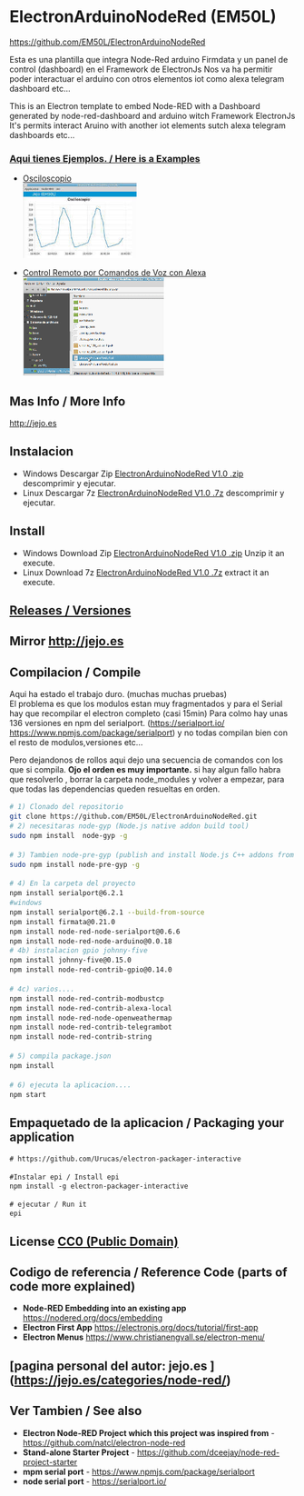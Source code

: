 
# ElectronArduinoNodeRed (EM50L)
https://github.com/EM50L/ElectronArduinoNodeRed

Esta es una plantilla que integra Node-Red arduino Firmdata y un panel de control (dashboard) en el Framework de ElectronJs
Nos va ha permitir poder interactuar el arduino con otros elementos iot como alexa telegram dashboard etc... 

This is an Electron template to embed Node-RED with a Dashboard generated by node-red-dashboard and arduino witch Framework ElectronJs
It's permits interact Aruino with another iot elements sutch alexa telegram dashboards etc... 

### [ Aqui tienes Ejemplos. / Here is a Examples](https://github.com/EM50L/ElectronArduinoNodeRed/ejemplos/)

* [ Osciloscopio ](https://github.com/EM50L/ElectronArduinoNodeRed/blob/master/ejemplos/Osciloscopio_Arduino/README.md)  
![](./ejemplos/Osciloscopio_Arduino/portada.jpg) 

* [ Control Remoto por Comandos de Voz con Alexa ](https://github.com/EM50L/ElectronArduinoNodeRed/blob/master/ejemplos/alexa1/README.md)  
![](./ejemplos/alexa1/portada.gif) 

## Mas Info / More Info 
http://jejo.es

## Instalacion 
- Windows Descargar Zip [ElectronArduinoNodeRed V1.0 .zip](https://github.com/EM50L/ElectronArduinoNodeRed/releases/download/v1.0.1/ElectronArduinoNodeRed-win32-ia32.zip) descomprimir y ejecutar.
- Linux Descargar 7z [ElectronArduinoNodeRed V1.0 .7z](https://github.com/EM50L/ElectronArduinoNodeRed/releases/download/v1.0.1/ElectronArduinoNodeRed-linux-x64-v1.0.1.7z) descomprimir y ejecutar.

## Install
- Windows Download Zip [ElectronArduinoNodeRed V1.0 .zip](https://github.com/EM50L/ElectronArduinoNodeRed/releases/download/v1.0.1/ElectronArduinoNodeRed-win32-ia32.zip) Unzip it an execute.
- Linux Download 7z [ElectronArduinoNodeRed V1.0 .7z](https://github.com/EM50L/ElectronArduinoNodeRed/releases/download/v1.0.1/ElectronArduinoNodeRed-linux-x64-v1.0.1.7z) extract it an execute.

## [Releases / Versiones](https://github.com/EM50L/ElectronArduinoNodeRed/releases/) 
## Mirror http://jejo.es
 
## Compilacion / Compile
Aqui ha estado el trabajo duro. (muchas muchas pruebas)  
El problema es que los modulos estan muy fragmentados y para el Serial hay que recompilar el electron completo (casi 15min) 
Para colmo hay unas 136 versiones en npm del serialport.
 (https://serialport.io/ https://www.npmjs.com/package/serialport)
 y no todas compilan bien con el resto de modulos,versiones etc...
 
 Pero dejandonos de rollos aqui dejo una secuencia de comandos con los que si compila.
 **Ojo el orden es muy importante.** si hay algun fallo habra que resolverlo , borrar la carpeta node_modules y volver a empezar, para que todas las dependencias queden resueltas en orden.
 
```bash
# 1) Clonado del repositorio
git clone https://github.com/EM50L/ElectronArduinoNodeRed.git
# 2) necesitaras node-gyp (Node.js native addon build tool)
sudo npm install  node-gyp -g

# 3) Tambien node-pre-gyp (publish and install Node.js C++ addons from binaries)
sudo npm install node-pre-gyp -g

# 4) En la carpeta del proyecto
npm install serialport@6.2.1
#windows 
npm install serialport@6.2.1 --build-from-source
npm install firmata@0.21.0
npm install node-red-node-serialport@0.6.6
npm install node-red-node-arduino@0.0.18
# 4b) instalacion gpio johnny-five
npm install johnny-five@0.15.0
npm install node-red-contrib-gpio@0.14.0

# 4c) varios....
npm install node-red-contrib-modbustcp
npm install node-red-contrib-alexa-local
npm install node-red-node-openweathermap
npm install node-red-contrib-telegrambot
npm install node-red-contrib-string

# 5) compila package.json
npm install

# 6) ejecuta la aplicacion....
npm start

```

## Empaquetado de la aplicacion / Packaging your application
```
# https://github.com/Urucas/electron-packager-interactive

#Instalar epi / Install epi
npm install -g electron-packager-interactive

# ejecutar / Run it
epi

```

## License [CC0 (Public Domain)](LICENSE.md)

## Codigo de referencia / Reference Code (parts of code more explained)
 - **Node-RED Embedding into an existing app** https://nodered.org/docs/embedding
 - **Electron First App** https://electronjs.org/docs/tutorial/first-app 
 - **Electron Menus** https://www.christianengvall.se/electron-menu/ 
 
 
## [pagina personal del autor: jejo.es ] (https://jejo.es/categories/node-red/)

## Ver Tambien / See also
 - **Electron Node-RED Project which this project was inspired from** - https://github.com/natcl/electron-node-red
 - **Stand-alone Starter Project** - https://github.com/dceejay/node-red-project-starter
 - **mpm serial port** - https://www.npmjs.com/package/serialport
 - **node serial port** - https://serialport.io/
